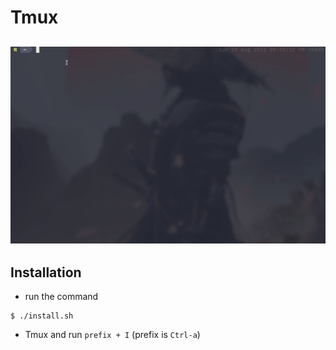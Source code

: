 # Tmux

![tmux](images/tmux.gif)
---

## Installation
- run the command 
```
$ ./install.sh
```
- Tmux and run `prefix + I` (prefix is `Ctrl-a`)

